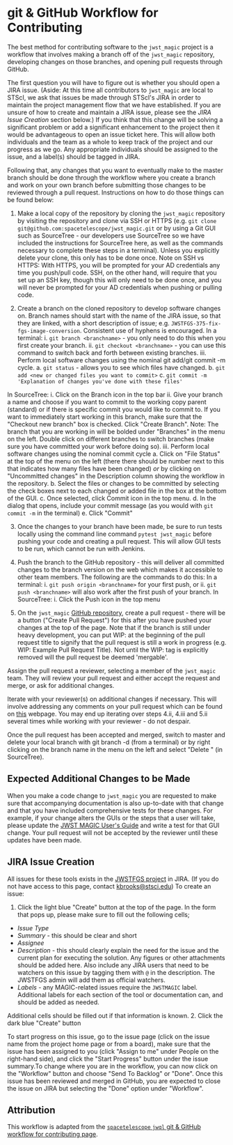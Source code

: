 git & GitHub Workflow for Contributing
========================================
The best method for contributing software to the `jwst_magic` project is a workflow that involves making a branch off of the `jwst_magic` repository, developing changes on those branches, and opening pull requests through GitHub.

The first question you will have to figure out is whether you should open a JIRA issue. (Aside: At this time all contributors to `jwst_magic` are local to STScI, we ask that issues be made through STScI's JIRA in order to maintain the project management flow that we have established. If you are unsure of how to create and maintain a JIRA issue, please see the *JIRA Issue Creation* section below.) If you think that this change will be solving a significant problem or add a significant enhancement to the project then it would be advantageous to open an issue ticket here. This will allow both individuals and the team as a whole to keep track of the project and our progress as we go. Any appropriate individuals should be assigned to the issue, and a label(s) should be tagged in JIRA.

Following that, any changes that you want to eventually make to the master branch should be done through the workflow where you create a branch and work on your own branch before submitting those changes to be reviewed through a pull request. Instructions on how to do those things can be found below:

1. Make a local copy of the repository by cloning the `jwst_magic` repository by visiting the repository and clone via SSH or HTTPS (e.g. `git clone git@github.com:spacetelescope/jwst_magic.git` or by using a Git GUI such as SourceTree - our developers use SourceTree so we have included the instructions for SourceTree here, as well as the commands necessary to complete these steps in a terminal).  Unless you explicitly delete your clone, this only has to be done once. Note on SSH vs HTTPS: With HTTPS, you will be prompted for your AD credentials any time you push/pull code. SSH, on the other hand,  will require that you set up an SSH key, though this will only need to be done once, and you will never be prompted for your AD credentials when pushing or pulling code.  

2. Create a branch on the cloned repository to develop software changes on. Branch names should start with the name of the JIRA issue, so that they are linked, with a short description of issue; e.g. `JWSTFGS-375-fix-fgs-image-conversion`. Consistent use of hyphens is encouraged. 
In a terminal:
   i. `git branch <branchname>` - you only need to do this when you first create your branch.
   ii. `git checkout <branchname>` - you can use this command to switch back and forth between existing branches.
   iii. Perform local software changes using the nominal git add/git commit -m cycle.
        a. `git status` - allows you to see which files have changed.
        b. `git add <new or changed files you want to commit>`
        c. `git commit -m 'Explanation of changes you've done with these files'`

In SourceTree:
   i. Click on the Branch icon in the top bar
   ii. Give your branch a name and choose if you want to commit to the working copy parent (standard) or if there is specific commit you would like to commit to. If you want to immediately start working in this branch, make sure that the "Checkout new branch" box is checked. Click "Create Branch". Note: The branch that you are working in will be bolded under "Branches" in the menu on the left. Double click on different branches to switch branches (make sure you have committed your work before doing so).
   iii. Perform local software changes using the nominal commit cycle
        a. Click on "File Status" at the top of the menu on the left (there there should be number next to this that indicates how many files have been changed) *or* by clicking on "Uncommitted changes" in the Description column showing the workflow in the repository.
        b. Select the files or changes to be committed by selecting the check boxes next to each changed or added file in the box at the bottom of the GUI.
        c. Once selected, click Commit icon in the top menu.
        d. In the dialog that opens, include your commit message (as you would with `git commit -m` in the terminal)
        e. Click "Commit"

3. Once the changes to your branch have been made, be sure to run tests locally using the command line command `pytest jwst_magic` before pushing your code and creating a pull request. This will allow GUI tests to be run, which cannot be run with Jenkins.

4. Push the branch to the GitHub repository - this will deliver all committed changes to the branch version on the web which makes it accessible to other team members. The following are the commands to do this:
In a terminal:
   i. `git push origin <branchname>` for your first push, or
   ii. `git push <branchname>` will also work after the first push of your branch.
In SourceTree:
   i. Click the Push icon in the top menu
5. On the `jwst_magic` [GitHub repository](https://github.com/spacetelescope/jwst_magic), create a pull request - there will be a button ("Create Pull Request") for this after you have pushed your changes at the top of the page. Note that if the branch is still under heavy development, you can put WIP: at the beginning of the pull request title to signify that the pull request is still a work in progress (e.g. WIP: Example Pull Request Title). Not until the WIP: tag is explicitly removed will the pull request be deemed 'mergable'.

Assign the pull request a reviewer, selecting a member of the `jwst_magic` team. They will review your pull request and either accept the request and merge, or ask for additional changes.

Iterate with your reviewer(s) on additional changes if necessary. This will involve addressing any comments on your pull request which can be found on [this](https://github.com/spacetelescope/jwst_magic/pulls) webpage. You may end up iterating over steps 4.ii, 4.iii and 5.ii several times while working with your reviewer - do not despair.

Once the pull request has been accepted and merged, switch to master and delete your local branch with git branch -d <branchname> (from a terminal) or by right clicking on the branch name in the menu on the left and select "Delete <branchname>" (in SourceTree).

Expected Additional Changes to be Made
---------------------------
When you make a code change to `jwst_magic` you are requested to make sure that accompanying documentation is also up-to-date with that change and that you have included comprehensive tests for these changes. For example, if your change alters the GUIs or the steps that a user will take, please update the [JWST MAGIC User's Guide](../docs/magic_user_guide/README.md) and write a test for that GUI change. Your pull request will not be accepted by the reviewer until these updates have been made.

JIRA Issue Creation
-------------------
All issues for these tools exists in the [JWSTFGS project](https://jira.stsci.edu/projects/JWSTFGS/issues/JWSTFGS-76?filter=allopenissues) in JIRA. (If you do not have access to this page, contact kbrooks@stsci.edu) To create an issue:

1. Click the light blue "Create" button at the top of the page. In the form that pops up, please make sure to fill out the following cells;
* *Issue Type*
* *Summary* - this should be clear and short
* *Assignee*
* *Description* - this should clearly explain the need for the issue and the current plan for executing the solution. Any figures or other attachments should be added here. Also include any JIRA users that need to be watchers on this issue by tagging them with `@` in the description. The JWSTFGS admin will add them as official watchers.
* *Labels* - any MAGIC-related issues require the `JWSTMAGIC` label. Additional labels for each section of the tool or documentation can, and should be added as needed.

Additional cells should be filled out if that information is known.
2. Click the dark blue "Create" button

To start progress on this issue, go to the issue page (click on the issue name from the project home page or from a board), make sure that the issue has been assigned to you (click "Assign to me" under People on the right-hand side), and click the "Start Progress" button under the issue summary.To change where you are in the workflow, you can now click on the "Workflow" button and choose "Send To Backlog" or "Done". Once this issue has been reviewed and merged in GitHub, you are expected to close the issue on JIRA but selecting the "Done" option under "Workflow".


Attribution
------------
This workflow is adapted from the [`spacetelescope` `jwql` git & GitHub workflow for contributing page](https://github.com/spacetelescope/jwql/wiki/git-&-GitHub-workflow-for-contributing).
